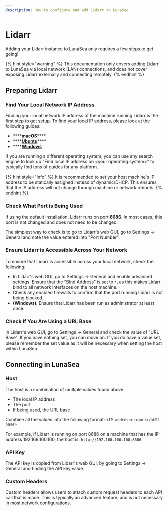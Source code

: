 ```yaml
---
description: How to configure and add Lidarr to LunaSea
---
```


# Lidarr

Adding your Lidarr instance to LunaSea only requires a few steps to get going!

{% hint style="warning" %}
This documentation only covers adding Lidarr to LunaSea via local network \(LAN\) connections, and does not cover exposing Lidarr externally and connecting remotely.
{% endhint %}

## Preparing Lidarr

### Find Your Local Network IP Address

Finding your local network IP address of the machine running Lidarr is the first step to get setup. To find your local IP address, please look at the following guides:

* \*\*\*\*[**macOS**](https://osxdaily.com/2010/11/21/find-ip-address-mac/)\*\*\*\*
* \*\*\*\*[**Ubuntu**](https://ubuntuhandbook.org/index.php/2020/07/find-ip-address-ubuntu-20-04/)\*\*\*\*
* \*\*\*\*[**Windows**](https://support.microsoft.com/en-us/windows/find-your-ip-address-f21a9bbc-c582-55cd-35e0-73431160a1b9)

If you are running a different operating system, you can use any search engine to look up "Find local IP address on &lt;your operating system&gt;" to typically find tons of guides for any platform.

{% hint style="info" %}
It is recommended to set your host machine's IP address to be statically assigned instead of dynamic/DHCP. This ensures that the IP address will not change through machine or network reboots.
{% endhint %}

### Check What Port is Being Used

If using the default installation, Lidarr runs on port **8686**. In most cases, this port is not changed and does not need to be changed.

The simplest way to check is to go to Lidarr's web GUI, go to Settings -&gt; General and note the value entered into "Port Number".

### Ensure Lidarr is Accessible Across Your Network

To ensure that Lidarr is accessible across your local network, check the following:

* In Lidarr's web GUI, go to Settings -&gt; General and enable advanced settings. Ensure that the "Bind Address" is set to `*`, as this makes Lidarr bind to all network interfaces on the host machine.
* Check any enabled firewalls to confirm that the port running Lidarr is not being blocked.
* **\(Windows\)**: Ensure that Lidarr has been run as administrator at least once.

### Check If You Are Using a URL Base

In Lidarr's web GUI, go to Settings -&gt; General and check the value of "URL Base". If you have nothing set, you can move on. If you do have a value set, please remember the set value as it will be necessary when setting the host within LunaSea.

## Connecting in LunaSea

### Host

The host is a combination of multiple values found above:

* The local IP address
* The port
* If being used, the URL base

Combine all the values into the following format: `<IP address>:<port>/<URL base>`

For example, if Lidarr is running on port 8686 on a machine that has the IP address 192.168.100.100, the host is: `http://192.168.100.100:8686`.

### API Key

The API key is copied from Lidarr's web GUI, by going to Settings -&gt; General and finding the API key value.

### Custom Headers

Custom headers allows users to attach custom request headers to each API call that is made. This is typically an advanced feature, and is not necessary in most network configurations.

